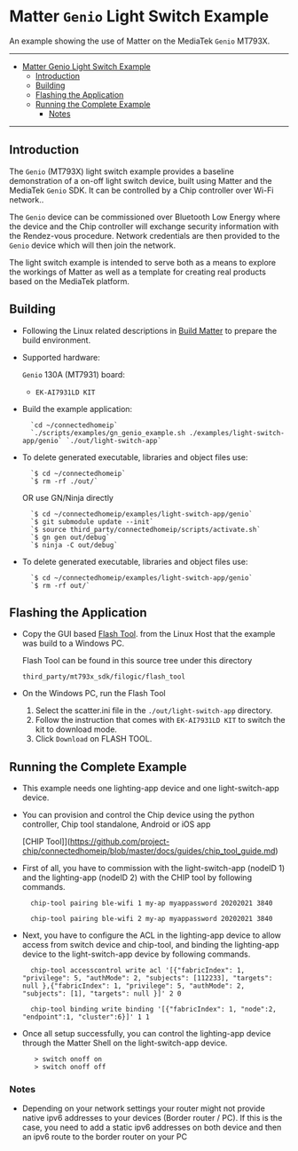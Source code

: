 # Matter `Genio` Light Switch Example

An example showing the use of Matter on the MediaTek `Genio` MT793X.

<hr>

-   [Matter Genio Light Switch Example](#matter-genio-light-switch-example)
    -   [Introduction](#introduction)
    -   [Building](#building)
    -   [Flashing the Application](#flashing-the-application)
    -   [Running the Complete Example](#running-the-complete-example)
        -   [Notes](#notes)

<hr>

## Introduction

The `Genio` (MT793X) light switch example provides a baseline demonstration of a
on-off light switch device, built using Matter and the MediaTek `Genio` SDK. It
can be controlled by a Chip controller over Wi-Fi network..

The `Genio` device can be commissioned over Bluetooth Low Energy where the
device and the Chip controller will exchange security information with the
Rendez-vous procedure. Network credentials are then provided to the `Genio`
device which will then join the network.

The light switch example is intended to serve both as a means to explore the
workings of Matter as well as a template for creating real products based on the
MediaTek platform.

## Building

-   Following the Linux related descriptions in
    [Build Matter](https://github.com/project-chip/connectedhomeip/blob/master/docs/guides/BUILDING.md)
    to prepare the build environment.

-   Supported hardware:

    `Genio` 130A (MT7931) board:

    -   `EK-AI7931LD KIT`

*   Build the example application:

          `cd ~/connectedhomeip`
          `./scripts/examples/gn_genio_example.sh ./examples/light-switch-app/genio` `./out/light-switch-app`

-   To delete generated executable, libraries and object files use:

          `$ cd ~/connectedhomeip`
          `$ rm -rf ./out/`

    OR use GN/Ninja directly

          `$ cd ~/connectedhomeip/examples/light-switch-app/genio`
          `$ git submodule update --init`
          `$ source third_party/connectedhomeip/scripts/activate.sh`
          `$ gn gen out/debug`
          `$ ninja -C out/debug`

-   To delete generated executable, libraries and object files use:

          `$ cd ~/connectedhomeip/examples/light-switch-app/genio`
          `$ rm -rf out/`

## Flashing the Application

-   Copy the GUI based
    [Flash Tool](https://github.com/MediaTek-Labs/genio-matter-bsp/tree/main/flash_tool/FlashBurningTool_V2.83).
    from the Linux Host that the example was build to a Windows PC.

    Flash Tool can be found in this source tree under this directory

    `third_party/mt793x_sdk/filogic/flash_tool`

-   On the Windows PC, run the Flash Tool

    1. Select the scatter.ini file in the `./out/light-switch-app` directory.
    2. Follow the instruction that comes with `EK-AI7931LD KIT` to switch the
       kit to download mode.
    3. Click `Download` on FLASH TOOL.

## Running the Complete Example

-   This example needs one lighting-app device and one light-switch-app device.

-   You can provision and control the Chip device using the python controller,
    Chip tool standalone, Android or iOS app

    [CHIP
    Tool]](https://github.com/project-chip/connectedhomeip/blob/master/docs/guides/chip_tool_guide.md)

-   First of all, you have to commission with the light-switch-app (nodeID 1)
    and the lighting-app (nodeID 2) with the CHIP tool by following commands.

    ```
      chip-tool pairing ble-wifi 1 my-ap myappassword 20202021 3840

      chip-tool pairing ble-wifi 2 my-ap myappassword 20202021 3840
    ```

-   Next, you have to configure the ACL in the lighting-app device to allow
    access from switch device and chip-tool, and binding the lighting-app device
    to the light-switch-app device by following commands.

    ```
      chip-tool accesscontrol write acl '[{"fabricIndex": 1, "privilege": 5, "authMode": 2, "subjects": [112233], "targets": null },{"fabricIndex": 1, "privilege": 5, "authMode": 2, "subjects": [1], "targets": null }]' 2 0

      chip-tool binding write binding '[{"fabricIndex": 1, "node":2, "endpoint":1, "cluster":6}]' 1 1

    ```

-   Once all setup successfully, you can control the lighting-app device through
    the Matter Shell on the light-switch-app device.

    ```
       > switch onoff on
       > switch onoff off
    ```

### Notes

-   Depending on your network settings your router might not provide native ipv6
    addresses to your devices (Border router / PC). If this is the case, you
    need to add a static ipv6 addresses on both device and then an ipv6 route to
    the border router on your PC
